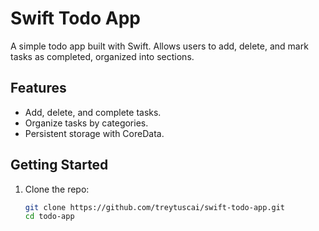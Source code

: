 # Swift Todo App

A simple todo app built with Swift. Allows users to add, delete, and mark tasks as completed, organized into sections.

## Features
- Add, delete, and complete tasks.
- Organize tasks by categories.
- Persistent storage with CoreData.

## Getting Started

1. Clone the repo:
   ```bash
   git clone https://github.com/treytuscai/swift-todo-app.git
   cd todo-app
   ```
